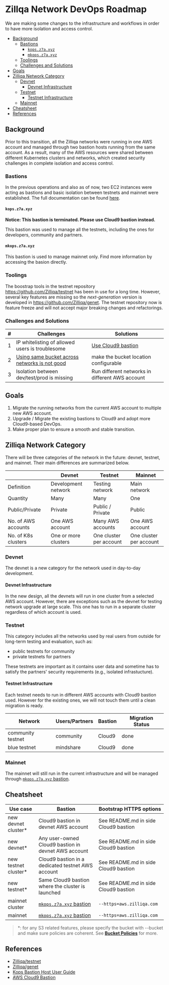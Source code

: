 # Zillqa Network DevOps Roadmap

We are making some changes to the infrastructure and workflows in order to have more isolation and access control.

- [Background](#background)
  - [Bastions](#bastions)
    - [`kops.z7a.xyz`](#kopsz7axyz)
    - [`mkops.z7a.xyz`](#mkopsz7axyz)
  - [Toolings](#toolings)
  - [Challenges and Solutions](#challenges-and-solutions)
- [Goals](#goals)
- [Zilliqa Network Category](#zilliqa-network-category)
  - [Devnet](#devnet)
    - [Devnet Infrastructure](#devnet-infrastructure)
  - [Testnet](#testnet)
    - [Testnet Infrastructure](#testnet-infrastructure)
  - [Mainnet](#mainnet)
- [Cheatsheet](#cheatsheet)
- [References](#references)

## Background

Prior to this transition, all the Zilliqa networks were running in one AWS account and managed through two bastion hosts running from the same account. As a result, many of the AWS resources were shared between different Kubernetes clusters and networks, which created security challenges in complete isolation and access control.

### Bastions

In the previous operations and also as of now, two EC2 instances were acting as bastions and basic isolation between testnets and mainnet were established. The full documentation can be found [here][1].

#### `kops.z7a.xyz`

**Notice: This bastion is terminated. Please use Cloud9 bastion instead.**

This bastion was used to manage all the testnets, including the ones for developers, community and partners.

#### `mkops.z7a.xyz`

This bastion is used to manage mainnet only. Find more information by accessing the basion directly.

### Toolings

The boostrap tools in the testnet repository <https://github.com/Zilliqa/testnet> has been in use for a long time. However, several key features are missing so the _next-generation_ version is developed in <https://github.com/Zilliqa/genet>. The testnet repository now is feature freeze and will not accept major breaking changes and refactorings.

### Challenges and Solutions

| #   | Challenges                                                                                     | Solutions                                                                                   |
| --- | ---------------------------------------------------------------------------------------------- | ------------------------------------------------------------------------------------------- |
| 1   | IP whitelisting of allowed users is troublesome                                                | [Use Cloud9 bastion](https://github.com/Zilliqa/dev-docs/blob/master/devops/aws-bastion.md) |
| 2   | [Using same bucket across networks is not good](https://github.com/Zilliqa/testnet/issues/512) | make the bucket location configurable                                                       |
| 3   | Isolation between dev/test/prod is missing                                                     | Run different networks in different AWS account                                             |

## Goals

1. Migrate the running networks from the current AWS account to multiple new AWS account.
2. Upgrade / Migrate the existing bastions to Cloud9 and adopt more Cloud9-based DevOps.
3. Make proper plan to ensure a smooth and stable transition.

## Zilliqa Network Category

There will be three categories of the network in the future: devnet, testnet, and mainnet. Their main differences are summarized below.

|                     | Devnet               | Testnet                 | Mainnet                 |
| ------------------- | -------------------- | ----------------------- | ----------------------- |
| Definition          | Development network  | Testing network         | Main network            |
| Quantity            | Many                 | Many                    | One                     |
| Public/Private      | Private              | Public / Private        | Public                  |
| No. of AWS accounts | One AWS account      | Many AWS accounts       | One AWS account         |
| No. of K8s clusters | One or more clusters | One cluster per account | One cluster per account |

### Devnet

The devnet is a new category for the network used in day-to-day development.

#### Devnet Infrastructure

In the new design, all the devnets will run in one cluster from a selected AWS account. However, there are exceptions such as the devnet for testing network upgrade at large scale. This one has to run in a separate cluster regardless of which account is used.

### Testnet

This category includes all the networks used by real users from outside for long-term testing and evaluation, such as:

- public testnets for community
- private testnets for partners

These testnets are important as it contains user data and sometime has to satisfy the partners' security requirements (e.g., isolated infrastucture).

#### Testnet Infrastructure

Each testnet needs to run in different AWS accounts with Cloud9 bastion used. However for the existing ones, we will not touch them until a clean migration is ready.

| Network           | Users/Partners | Bastion | Migration Status |
| ----------------- | -------------- | ------- | ---------------- |
| community testnet | community      | Cloud9  | done             |
| blue testnet      | mindshare      | Cloud9  | done             |

### Mainnet

The mainnet will still run in the current infrastructure and will be managed through [`mkops.z7a.xyz` bastion](#mkopsz7axyz).

## Cheatsheet

| Use case              | Bastion                                             | Bootstrap HTTPS options              |
| --------------------- | --------------------------------------------------- | ------------------------------------ |
| new devnet cluster\*  | Cloud9 bastion in devnet AWS account                | See README.md in side Cloud9 bastion |
| new devnet\*          | Any user-owned Cloud9 bastion in devnet AWS account | See README.md in side Cloud9 bastion |
| new testnet cluster\* | Cloud9 bastion in a dedicated testnet AWS account   | See README.md in side Cloud9 bastion |
| new testnet\*         | Same Cloud9 bastion where the cluster is launched   | See README.md in side Cloud9 bastion |
| mainnet cluster       | [`mkops.z7a.xyz` bastion](#mkopsz7axyz)             | `--https=aws.zilliqa.com`            |
| mainnet               | [`mkops.z7a.xyz` bastion](#mkopsz7axyz)             | `--https=aws.zilliqa.com`            |

> \*: for any S3 related features, please specify the bucket with --bucket and make sure policies are coherent. See **[Bucket Policies](https://github.com/Zilliqa/dev-docs/blob/master/devops/bucket-separation.md)** for more.

## References

- [Zilliqa/testnet](https://github.com/Zilliqa/testnet)
- [Zilliqa/genet](https://github.com/Zilliqa/genet)
- [Kops Bastion Host User Guide][1]
- [AWS Cloud9 Bastion](aws-bastion.md)

[1]: https://docs.google.com/document/d/1SMnflWGmGQGc3qJOOlGtq-85eBYuyQUg1fjkZlcSIKo/edit#heading=h.jc0npl4cfb8u
